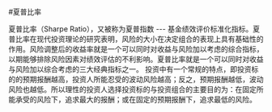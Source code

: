 #夏普比率

夏普比率（Sharpe Ratio），又被称为夏普指数 --- 基金绩效评价标准化指标。夏普比率在现代投资理论的研究表明，风险的大小在决定组合的表现上具有基础性的作用。风险调整后的收益率就是一个可以同时对收益与风险加以考虑的综合指标，以期能够排除风险因素对绩效评估的不利影响。夏普比率就是一个可以同时对收益与风险加以综合考虑的三大经典指标之一。 投资中有一个常规的特点，即投资标的的预期报酬越高，投资人所能忍受的波动风险越高；反之，预期报酬越低，波动风险也越低。所以理性的投资人选择投资标的与投资组合的主要目的为：在固定所能承受的风险下，追求最大的报酬；或在固定的预期报酬下，追求最低的风险。
